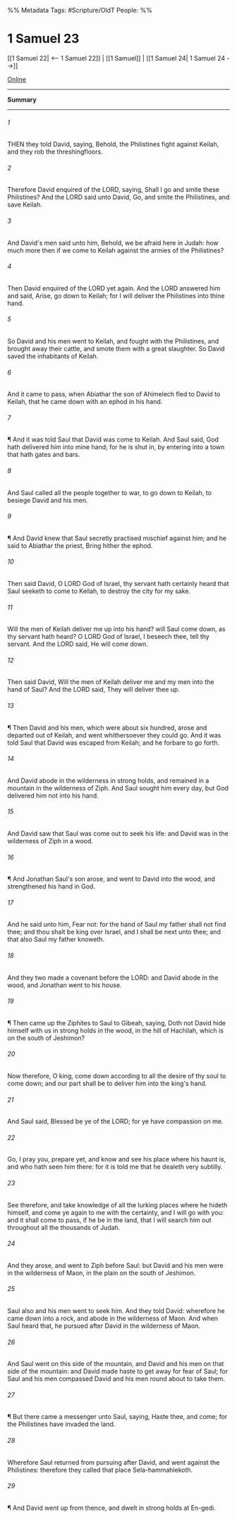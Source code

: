 

%% Metadata
Tags: #Scripture/OldT
People: 
%%
# 1 Samuel 23
[[1 Samuel 22| <-- 1 Samuel 22]] | [[1 Samuel]] | [[1 Samuel 24| 1 Samuel 24 -->]]

[Online](https://churchofjesuschrist.org/study/scriptures/ot/1-sam/23?lang=eng)

---
__Summary__



---

###### 1
THEN they told David, saying, Behold, the Philistines fight against Keilah, and they rob the threshingfloors.
###### 2
Therefore David enquired of the LORD, saying, Shall I go and smite these Philistines?  And the LORD said unto David, Go, and smite the Philistines, and save Keilah.
###### 3
And David's men said unto him, Behold, we be afraid here in Judah: how much more then if we come to Keilah against the armies of the Philistines?
###### 4
Then David enquired of the LORD yet again.  And the LORD answered him and said, Arise, go down to Keilah; for I will deliver the Philistines into thine hand.
###### 5
So David and his men went to Keilah, and fought with the Philistines, and brought away their cattle, and smote them with a great slaughter.  So David saved the inhabitants of Keilah.
###### 6
And it came to pass, when Abiathar the son of Ahimelech fled to David to Keilah, that he came down with an ephod in his hand.
###### 7
¶ And it was told Saul that David was come to Keilah.  And Saul said, God hath delivered him into mine hand; for he is shut in, by entering into a town that hath gates and bars.
###### 8
And Saul called all the people together to war, to go down to Keilah, to besiege David and his men.
###### 9
¶ And David knew that Saul secretly practised mischief against him; and he said to Abiathar the priest, Bring hither the ephod.
###### 10
Then said David, O LORD God of Israel, thy servant hath certainly heard that Saul seeketh to come to Keilah, to destroy the city for my sake.
###### 11
Will the men of Keilah deliver me up into his hand?  will Saul come down, as thy servant hath heard?  O LORD God of Israel, I beseech thee, tell thy servant.  And the LORD said, He will come down.
###### 12
Then said David, Will the men of Keilah deliver me and my men into the hand of Saul?  And the LORD said, They will deliver thee up.
###### 13
¶ Then David and his men, which were about six hundred, arose and departed out of Keilah, and went whithersoever they could go.  And it was told Saul that David was escaped from Keilah; and he forbare to go forth.
###### 14
And David abode in the wilderness in strong holds, and remained in a mountain in the wilderness of Ziph.  And Saul sought him every day, but God delivered him not into his hand.
###### 15
And David saw that Saul was come out to seek his life: and David was in the wilderness of Ziph in a wood.
###### 16
¶ And Jonathan Saul's son arose, and went to David into the wood, and strengthened his hand in God.
###### 17
And he said unto him, Fear not: for the hand of Saul my father shall not find thee; and thou shalt be king over Israel, and I shall be next unto thee; and that also Saul my father knoweth.
###### 18
And they two made a covenant before the LORD: and David abode in the wood, and Jonathan went to his house.
###### 19
¶ Then came up the Ziphites to Saul to Gibeah, saying, Doth not David hide himself with us in strong holds in the wood, in the hill of Hachilah, which is on the south of Jeshimon?
###### 20
Now therefore, O king, come down according to all the desire of thy soul to come down; and our part shall be to deliver him into the king's hand.
###### 21
And Saul said, Blessed be ye of the LORD; for ye have compassion on me.
###### 22
Go, I pray you, prepare yet, and know and see his place where his haunt is, and who hath seen him there: for it is told me that he dealeth very subtilly.
###### 23
See therefore, and take knowledge of all the lurking places where he hideth himself, and come ye again to me with the certainty, and I will go with you: and it shall come to pass, if he be in the land, that I will search him out throughout all the thousands of Judah.
###### 24
And they arose, and went to Ziph before Saul: but David and his men were in the wilderness of Maon, in the plain on the south of Jeshimon.
###### 25
Saul also and his men went to seek him.  And they told David: wherefore he came down into a rock, and abode in the wilderness of Maon.  And when Saul heard that, he pursued after David in the wilderness of Maon.
###### 26
And Saul went on this side of the mountain, and David and his men on that side of the mountain: and David made haste to get away for fear of Saul; for Saul and his men compassed David and his men round about to take them.
###### 27
¶ But there came a messenger unto Saul, saying, Haste thee, and come; for the Philistines have invaded the land.
###### 28
Wherefore Saul returned from pursuing after David, and went against the Philistines: therefore they called that place Sela-hammahlekoth.
###### 29
¶ And David went up from thence, and dwelt in strong holds at En-gedi.



